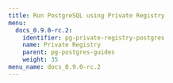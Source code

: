```yaml
---
title: Run PostgreSQL using Private Registry
menu:
  docs_0.9.0-rc.2:
    identifier: pg-private-registry-postgres
    name: Private Registry
    parent: pg-postgres-guides
    weight: 35
menu_name: docs_0.9.0-rc.2
---
```


